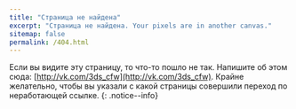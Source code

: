 ```yaml
---
title: "Страница не найдена"
excerpt: "Страница не найдена. Your pixels are in another canvas."
sitemap: false
permalink: /404.html
---
```


Если вы видите эту страницу, то что-то пошло не так. Напишите об этом сюда: [http://vk.com/3ds_cfw](http://vk.com/3ds_cfw). Крайне желательно, чтобы вы указали с какой страницы совершили переход по неработающей ссылке. 
{: .notice--info}

<div id="vk_comments"></div>
<script type="text/javascript">
VK.Widgets.Comments("vk_comments", {limit: 10, attach: "*"});
</script>